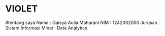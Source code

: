 # VIOLET
#tentang saya
Nama : Qaisya Aulia Maharani
NIM : 1242002050
Jurusan : Sistem Informasi
Minat : Data Analytics
